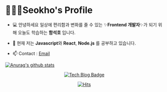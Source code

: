 # 👨🏻‍💻Seokho's Profile
- 💻 안녕하세요 일상에 편리함과 변화를 줄 수 있는 ✨**Frontend 개발자**✨가 되기 위해 오늘도 학습하는 **함석호** 입니다.

- 🌱 현재 저는 **Javascript**와 **React**, **Node.js** 를 공부하고 있습니다.

- 📫 Contact : [Email](mailto:kalejuice02@gmail.com)
<!--
**cocoball02/cocoball02** is a ✨ _special_ ✨ repository because its `README.md` (this file) appears on your GitHub profile.

Here are some ideas to get you started:

- 🔭 I’m currently working on ...

- 👯 I’m looking to collaborate on ...
- 🤔 I’m looking for help with ...
- 💬 Ask me about ...

- 😄 Pronouns: ...
- ⚡ Fun fact: ...
-->

[![Anurag's github stats](https://github-readme-stats.vercel.app/api?username=cocoball02)](https://github.com/cocoball02/github-readme-stats)





<div align=center>

[![Tech Blog Badge](http://img.shields.io/badge/-Tech%20blog-black?style=flat&logo=github&link=https://zzsza.github.io/)](https://cocoball02.github.io/)
<!-- [![Gmail Badge](https://img.shields.io/badge/Gmail-d14836?style=flat&logo=Gmail&logoColor=white&link=mailto:kalejuice02@gmail.com)](mailto:kalejuice02@gmail.com) -->
</div>
<div align=center>

[![Hits](https://hits.seeyoufarm.com/api/count/incr/badge.svg?url=https%3A%2F%2Fgithub.com%2Fcocoball02&count_bg=%2379C83D&title_bg=%23555555&icon=&icon_color=%23E7E7E7&title=hits&edge_flat=false)](https://hits.seeyoufarm.com)
</div>


